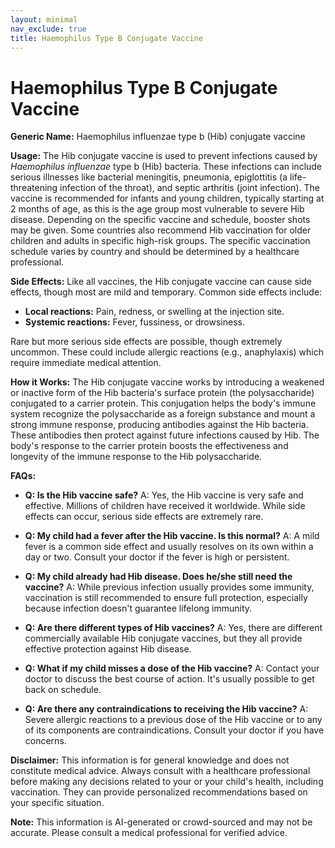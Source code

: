 ```yaml
---
layout: minimal
nav_exclude: true
title: Haemophilus Type B Conjugate Vaccine
---
```


# Haemophilus Type B Conjugate Vaccine

**Generic Name:** Haemophilus influenzae type b (Hib) conjugate vaccine

**Usage:**  The Hib conjugate vaccine is used to prevent infections caused by *Haemophilus influenzae* type b (Hib) bacteria. These infections can include serious illnesses like bacterial meningitis, pneumonia, epiglottitis (a life-threatening infection of the throat), and septic arthritis (joint infection).  The vaccine is recommended for infants and young children, typically starting at 2 months of age, as this is the age group most vulnerable to severe Hib disease.  Depending on the specific vaccine and schedule, booster shots may be given.  Some countries also recommend Hib vaccination for older children and adults in specific high-risk groups.  The specific vaccination schedule varies by country and should be determined by a healthcare professional.


**Side Effects:**  Like all vaccines, the Hib conjugate vaccine can cause side effects, though most are mild and temporary. Common side effects include:

* **Local reactions:**  Pain, redness, or swelling at the injection site.
* **Systemic reactions:**  Fever, fussiness, or drowsiness.

Rare but more serious side effects are possible, though extremely uncommon. These could include allergic reactions (e.g., anaphylaxis) which require immediate medical attention.


**How it Works:** The Hib conjugate vaccine works by introducing a weakened or inactive form of the Hib bacteria's surface protein (the polysaccharide) conjugated to a carrier protein. This conjugation helps the body's immune system recognize the polysaccharide as a foreign substance and mount a strong immune response, producing antibodies against the Hib bacteria.  These antibodies then protect against future infections caused by Hib.  The body's response to the carrier protein boosts the effectiveness and longevity of the immune response to the Hib polysaccharide.


**FAQs:**

* **Q: Is the Hib vaccine safe?** A: Yes, the Hib vaccine is very safe and effective.  Millions of children have received it worldwide.  While side effects can occur, serious side effects are extremely rare.

* **Q:  My child had a fever after the Hib vaccine. Is this normal?** A:  A mild fever is a common side effect and usually resolves on its own within a day or two.  Consult your doctor if the fever is high or persistent.

* **Q:  My child already had Hib disease. Does he/she still need the vaccine?** A: While previous infection usually provides some immunity, vaccination is still recommended to ensure full protection, especially because infection doesn't guarantee lifelong immunity.

* **Q: Are there different types of Hib vaccines?** A: Yes, there are different commercially available Hib conjugate vaccines, but they all provide effective protection against Hib disease.

* **Q:  What if my child misses a dose of the Hib vaccine?** A: Contact your doctor to discuss the best course of action.  It's usually possible to get back on schedule.

* **Q: Are there any contraindications to receiving the Hib vaccine?** A:  Severe allergic reactions to a previous dose of the Hib vaccine or to any of its components are contraindications.  Consult your doctor if you have concerns.


**Disclaimer:** This information is for general knowledge and does not constitute medical advice.  Always consult with a healthcare professional before making any decisions related to your or your child's health, including vaccination.  They can provide personalized recommendations based on your specific situation.


**Note:** This information is AI-generated or crowd-sourced and may not be accurate. Please consult a medical professional for verified advice.